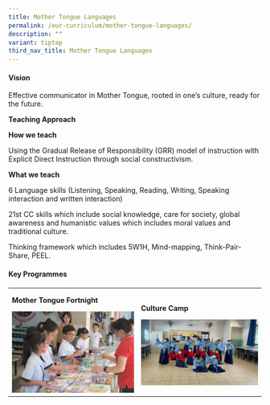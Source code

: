```yaml
---
title: Mother Tongue Languages
permalink: /our-curriculum/mother-tongue-languages/
description: ""
variant: tiptap
third_nav_title: Mother Tongue Languages
---
```

<h4><strong>Vision</strong></h4><p>Effective communicator in Mother Tongue, rooted in one’s culture, ready for the future.</p><p><strong>Teaching Approach</strong></p><p><strong>How we teach</strong></p><p>Using the Gradual Release of Responsibility (GRR) model of instruction with Explicit Direct Instruction through social constructivism.&nbsp;</p><p><strong>What we teach</strong></p><p>6 Language skills (Listening, Speaking, Reading, Writing, Speaking interaction and written interaction)</p><p>21st CC skills which include social knowledge, care for society, global awareness and humanistic values which includes moral values and traditional culture.&nbsp;</p><p>Thinking framework which includes 5W1H, Mind-mapping, Think-Pair-Share, PEEL.</p><h4>Key Programmes</h4><table><tbody><tr><td rowspan="1" colspan="1"><p><strong>Mother Tongue Fortnight</strong></p><a class="isomer-image-wrapper" href="/our-curriculum/mother-tongue-languages/mother-tongue-fortnight/"><img style="width: 100%" height="auto" width="100%" src="/images/Mother%20Tongue%20Language/mothertongue9.jpg"></a></td><td rowspan="1" colspan="1"><p><strong>Culture Camp</strong></p><a class="isomer-image-wrapper" href="/our-curriculum/mother-tongue-languages/cultural-camp/"><img style="width: 100%" height="auto" width="100%" alt="" src="/images/Mother Tongue Language/mothertongue48.jpg"></a></td></tr></tbody></table><p></p><p></p>